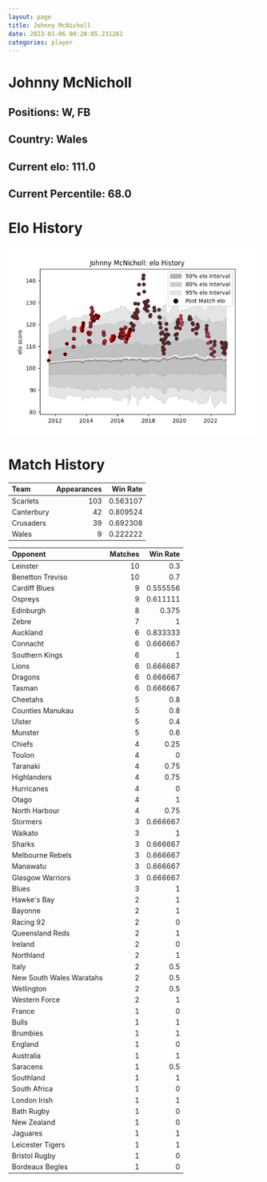 ```yaml
---  
layout: page  
title: Johnny McNicholl  
date: 2023-01-06 00:20:05.231281  
categories: player  
---
```

# Johnny McNicholl

## Positions: W, FB

## Country: Wales

## Current elo: 111.0

## Current Percentile: 68.0

# Elo History


![elo history](history_JohnnyMcNicholl.png)
# Match History


| Team       |   Appearances |   Win Rate |
|:-----------|--------------:|-----------:|
| Scarlets   |           103 |   0.563107 |
| Canterbury |            42 |   0.809524 |
| Crusaders  |            39 |   0.692308 |
| Wales      |             9 |   0.222222 |

| Opponent                 |   Matches |   Win Rate |
|:-------------------------|----------:|-----------:|
| Leinster                 |        10 |   0.3      |
| Benetton Treviso         |        10 |   0.7      |
| Cardiff Blues            |         9 |   0.555556 |
| Ospreys                  |         9 |   0.611111 |
| Edinburgh                |         8 |   0.375    |
| Zebre                    |         7 |   1        |
| Auckland                 |         6 |   0.833333 |
| Connacht                 |         6 |   0.666667 |
| Southern Kings           |         6 |   1        |
| Lions                    |         6 |   0.666667 |
| Dragons                  |         6 |   0.666667 |
| Tasman                   |         6 |   0.666667 |
| Cheetahs                 |         5 |   0.8      |
| Counties Manukau         |         5 |   0.8      |
| Ulster                   |         5 |   0.4      |
| Munster                  |         5 |   0.6      |
| Chiefs                   |         4 |   0.25     |
| Toulon                   |         4 |   0        |
| Taranaki                 |         4 |   0.75     |
| Highlanders              |         4 |   0.75     |
| Hurricanes               |         4 |   0        |
| Otago                    |         4 |   1        |
| North Harbour            |         4 |   0.75     |
| Stormers                 |         3 |   0.666667 |
| Waikato                  |         3 |   1        |
| Sharks                   |         3 |   0.666667 |
| Melbourne Rebels         |         3 |   0.666667 |
| Manawatu                 |         3 |   0.666667 |
| Glasgow Warriors         |         3 |   0.666667 |
| Blues                    |         3 |   1        |
| Hawke's Bay              |         2 |   1        |
| Bayonne                  |         2 |   1        |
| Racing 92                |         2 |   0        |
| Queensland Reds          |         2 |   1        |
| Ireland                  |         2 |   0        |
| Northland                |         2 |   1        |
| Italy                    |         2 |   0.5      |
| New South Wales Waratahs |         2 |   0.5      |
| Wellington               |         2 |   0.5      |
| Western Force            |         2 |   1        |
| France                   |         1 |   0        |
| Bulls                    |         1 |   1        |
| Brumbies                 |         1 |   1        |
| England                  |         1 |   0        |
| Australia                |         1 |   1        |
| Saracens                 |         1 |   0.5      |
| Southland                |         1 |   1        |
| South Africa             |         1 |   0        |
| London Irish             |         1 |   1        |
| Bath Rugby               |         1 |   0        |
| New Zealand              |         1 |   0        |
| Jaguares                 |         1 |   1        |
| Leicester Tigers         |         1 |   1        |
| Bristol Rugby            |         1 |   0        |
| Bordeaux Begles          |         1 |   0        |
